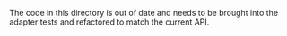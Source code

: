 The code in this directory is out of date and needs to be brought into the adapter tests and refactored to match the current API.
